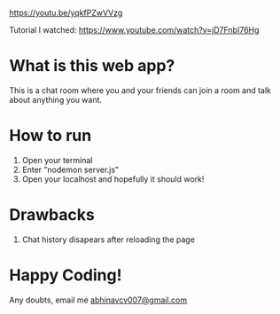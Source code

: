 https://youtu.be/yqkfPZwVVzg

Tutorial I watched: https://www.youtube.com/watch?v=jD7FnbI76Hg
# What is this web app?

This is a chat room where you and your friends can join a room and talk about anything you want. 

# How to run

1. Open your terminal
2. Enter "nodemon server.js"
3. Open your localhost and hopefully it should work!

# Drawbacks

1. Chat history disapears after reloading the page


# Happy Coding!

Any doubts, email me abhinavcv007@gmail.com
